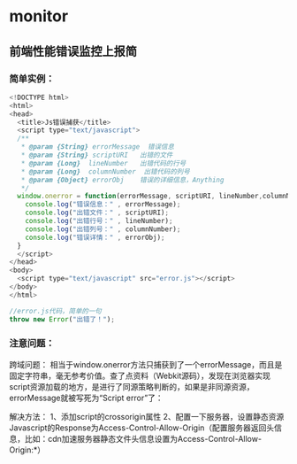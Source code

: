 # monitor
## 前端性能错误监控上报简

### 简单实例：
```javascript
<!DOCTYPE html> 
<html> 
<head> 
  <title>Js错误捕获</title> 
  <script type="text/javascript"> 
  /** 
   * @param {String} errorMessage  错误信息 
   * @param {String} scriptURI   出错的文件 
   * @param {Long}  lineNumber   出错代码的行号 
   * @param {Long}  columnNumber  出错代码的列号 
   * @param {Object} errorObj    错误的详细信息，Anything 
   */
  window.onerror = function(errorMessage, scriptURI, lineNumber,columnNumber,errorObj) { 
    console.log("错误信息：" , errorMessage); 
    console.log("出错文件：" , scriptURI); 
    console.log("出错行号：" , lineNumber); 
    console.log("出错列号：" , columnNumber); 
    console.log("错误详情：" , errorObj); 
  } 
  </script> 
</head> 
<body> 
  <script type="text/javascript" src="error.js"></script> 
</body> 
</html>

//error.js代码，简单的一句
throw new Error("出错了！"); 
```
### 注意问题：

跨域问题：
相当于window.onerror方法只捕获到了一个errorMessage，而且是固定字符串，毫无参考价值。查了点资料（Webkit源码），发现在浏览器实现script资源加载的地方，是进行了同源策略判断的，如果是非同源资源，errorMessage就被写死为“Script error”了：

解决方法：
1、添加script的crossorigin属性
2、配置一下服务器，设置静态资源Javascript的Response为Access-Control-Allow-Origin（配置服务器返回头信息，比如：cdn加速服务器静态文件头信息设置为Access-Control-Allow-Origin:*）
